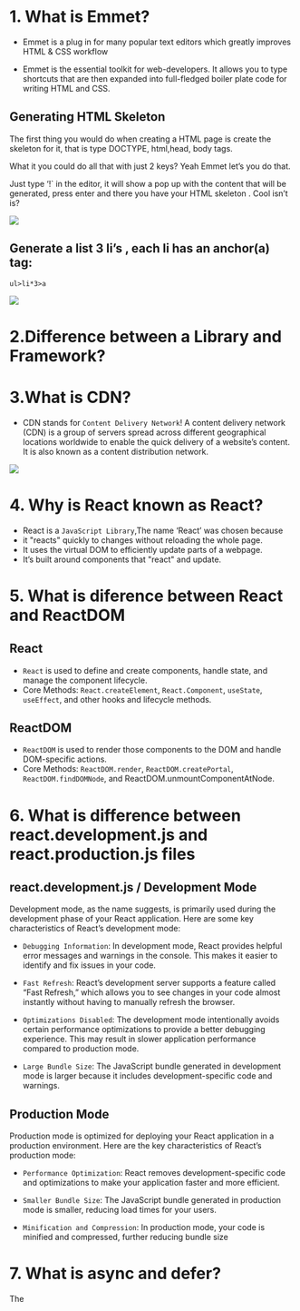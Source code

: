 # 1. What is Emmet?

* Emmet is a plug in for many popular text editors which greatly improves HTML & CSS workflow

* Emmet is the essential toolkit for web-developers. It allows you
to type shortcuts that are then expanded into full-fledged boiler plate code for writing HTML and CSS.



## Generating HTML Skeleton
The first thing you would do when creating a HTML page is create the skeleton for it, that is type DOCTYPE, html,head, body tags.

What it you could do all that with just 2 keys? Yeah Emmet let’s you do that.

Just type ‘!` in the editor, it will show a pop up with the content that will be generated, press enter and there you have your HTML skeleton . Cool isn’t is?

<img src="https://miro.medium.com/v2/resize:fit:1100/format:webp/1*wgJno5JeA8C6HqiMUd7Uig.png">

## Generate a list 3 li’s , each li has an anchor(a) tag:
``` 
ul>li*3>a 
```
<img src="https://miro.medium.com/v2/resize:fit:1400/format:webp/1*amQIRkLG-M6faa3zs0F5kg.png">

# 2.Difference between a Library and Framework?
# 3.What is CDN?
* CDN stands for `Content Delivery Network`!
A content delivery network (CDN) is a group of servers spread across different geographical locations worldwide to enable the quick delivery of a website’s content. It is also known as a content distribution network.
<img src="https://miro.medium.com/v2/resize:fit:1100/format:webp/1*aRlozFzadEGW-xRHsACY0w.jpeg">

# 4. Why is React known as React?
* React is a `JavaScript Library`,The name ‘React’ was chosen
because 
* it "reacts" quickly to changes without reloading the whole page.
* It uses the virtual DOM to efficiently update parts of a webpage.
* It’s built around components that "react" and update.

# 5. What is diference between React and ReactDOM
## React
* `React` is used to define and create components, handle state, and manage the component lifecycle. 
* Core Methods: `React.createElement`, `React.Component`, `useState`, `useEffect`, and other hooks and lifecycle methods.
## ReactDOM

* `ReactDOM` is used to render those components to the DOM and handle DOM-specific actions.
* Core Methods: `ReactDOM.render`, `ReactDOM.createPortal`, `ReactDOM.findDOMNode`, and ReactDOM.unmountComponentAtNode.
# 6. What is difference between react.development.js and react.production.js files
## react.development.js / Development Mode
Development mode, as the name suggests, is primarily used during the development phase of your React application. Here are some key characteristics of React’s development mode:
* `Debugging Information`: In development mode, React provides helpful error messages and warnings in the console. This makes it easier to identify and fix issues in your code.

* `Fast Refresh`: React’s development server supports a feature called “Fast Refresh,” which allows you to see changes in your code almost instantly without having to manually refresh the browser.

* `Optimizations Disabled`: The development mode intentionally avoids certain performance optimizations to provide a better debugging experience. This may result in slower application performance compared to production mode.

* `Large Bundle Size`: The JavaScript bundle generated in development mode is larger because it includes development-specific code and warnings.

## Production Mode
Production mode is optimized for deploying your React application in a production environment. Here are the key characteristics of React’s production mode:
* `Performance Optimization`: React removes development-specific code and optimizations to make your application faster and more efficient.

* `Smaller Bundle Size`: The JavaScript bundle generated in production mode is smaller, reducing load times for your users.

* `Minification and Compression`: In production mode, your code is minified and compressed, further reducing bundle size

# 7. What is async and defer? 

The <script> tag in HTML is used to include JavaScript code on a webpage. There are different ways to include scripts using this tag, and the behavior of how the script is loaded and executed can vary depending on the attributes used. The primary attributes that affect this behavior are async and defer.

# `Normal <script> Tag` <br>

When you include a script without any attributes, the browser will:
Stop parsing the HTML document.
Fetch the script.
Execute the script.
Resume parsing the HTML document after the script has been executed.
This can block the rendering of the page, making it slower for users to see the content.


```
<script src="script.js"></script>
```

# `<script> Tag with async` <br>

When you use the async attribute:

The browser fetches the script in parallel with parsing the HTML document.
Once the script is fetched, it is executed immediately.
HTML parsing is paused during the execution of the script and resumes after it finishes.
This attribute is best used for scripts that do not depend on other scripts or the DOM being fully loaded.


```<script src="script.js" async></script>```


# `<script> Tag with defer` <br>
When you use the defer attribute:

The browser fetches the script in parallel with parsing the HTML document.
The script is executed only after the HTML document has been fully parsed.
The scripts with the defer attribute are executed in the order they appear in the document.
This attribute is useful for scripts that need the DOM to be fully loaded before they run.


```<script src="script.js" defer></script>```

<img src="https://media.licdn.com/dms/image/D5612AQEYCnsZ1f9GFQ/article-cover_image-shrink_600_2000/0/1699370054733?e=2147483647&v=beta&t=MeKuUXk5QMblVoausf5p3swTkBCICOHoRsijQqMfxZE">

### best blog to explore 
<a href="https://javascript.info/script-async-defer"></a>

# 8. What is crossorigin in script tag in react?